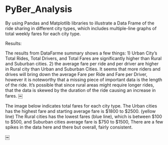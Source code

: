 # PyBer_Analysis
By using Pandas and Matplotlib libraries to illustrate a Data Frame of the ride sharing in different city types, which includes multiple-line graphs of total weekly fares for each city type.

Results: 

The results from DataFarme summary shows a few things: 1) Urban City’s Total Rides, Total Drivers, and Total Fares are significantly higher than Rural and Suburban cities. 2) the average fare per ride and per driver are higher in Rural city than Urban and Suburban Cities. 
It seems that more riders and drives will bring down the average Fare per Ride and Fare per Driver, however it is noteworthy that a missing piece of important data is the length of the ride. It’s possible that since rural areas might require longer rides, that the data is skewed by the duration of the ride causing an increase in fares.
￼

The image below indicates total fares for each city type. The Urban cities has the highest fare and starting average fare is $1800 to $2500. (yellow line)
The Rural cities has the lowest fares (blue line), which is between $100 to $500, and Suburban cities average fare is $750 to $1500, There are a few spikes in the data here and there but overall, fairly consistent. 
 
￼
